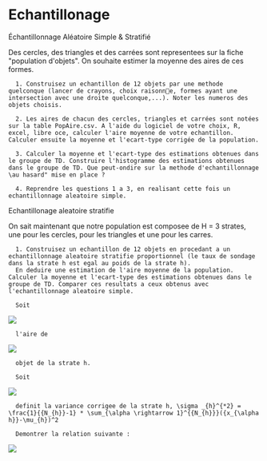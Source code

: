 # Echantillonage
Échantillonnage Aléatoire Simple & Stratifié 

Des cercles, des triangles et des carrées sont representees sur la fiche "population d'objets". On
souhaite estimer la moyenne des aires de ces formes.

      1. Construisez un echantillon de 12 objets par une methode quelconque (lancer de crayons, choix raisonne, formes ayant une intersection avec une droite quelconque,...). Noter les numeros des objets choisis.

      2. Les aires de chacun des cercles, triangles et carrées sont notées sur la table PopAire.csv. A l'aide du logiciel de votre choix, R, excel, libre oce, calculer l'aire moyenne de votre echantillon. Calculer ensuite la moyenne et l'ecart-type corrigée de la population.

      3. Calculer la moyenne et l'ecart-type des estimations obtenues dans le groupe de TD. Construire l'histogramme des estimations obtenues dans le groupe de TD. Que peut-ondire sur la methode d'echantillonnage \au hasard" mise en place ?

      4. Reprendre les questions 1 a 3, en realisant cette fois un echantillonnage aleatoire simple.
      
Echantillonage aleatoire stratifie

On sait maintenant que notre population est composee de H = 3 strates, une pour les cercles, pour les triangles et une pour les carres.

      1. Construisez un echantillon de 12 objets en procedant a un echantillonnage aleatoire stratifie proportionnel (le taux de sondage dans la strate h est egal au poids de la strate h).
      En deduire une estimation de l'aire moyenne de la population. Calculer la moyenne et l'ecart-type des estimations obtenues dans le groupe de TD. Comparer ces resultats a ceux obtenus avec l'echantillonnage aleatoire simple.
      
      Soit 
   <img src="https://render.githubusercontent.com/render/math?math= {x_{ah}}"> 
   
      l'aire de 
   <img src="https://render.githubusercontent.com/render/math?math= \alpha^{e}"> 
   
      objet de la strate h. 
      
      Soit 
   <img src="https://render.githubusercontent.com/render/math?math=N = \sum_{h=1}^{H} {N_{h}}, {\mu_{h}} = \frac{1}{{N_{h}}}*\sum_{\alpha \rightarrow 1}^{{N_{h}}} {x_{\alpha h}}">
      
      definit la variance corrigee de la strate h, \sigma _{h}^{*2} = \frac{1}{{N_{h}}-1} * \sum_{\alpha \rightarrow 1}^{{N_{h}}}({x_{\alpha h}}-\mu_{h})^2
      
      Demontrer la relation suivante : 

<img src="https://render.githubusercontent.com/render/math?math=(N-1)\sigma ^{*2} = \sum_{h=1}^{H}(N_{h}-1)\sigma _{h}^{*2} + \sum_{h=1}^{H} N_h((\mu_{h}-\mu))^2">
